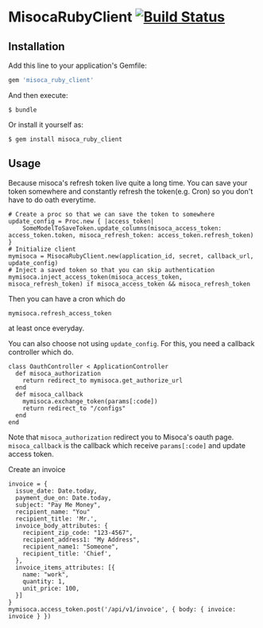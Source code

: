 # MisocaRubyClient [![Build Status](https://travis-ci.org/hokichaio/misoca_ruby_client.svg?branch=master)](https://travis-ci.org/hokichaio/misoca_ruby_client)

## Installation

Add this line to your application's Gemfile:

```ruby
gem 'misoca_ruby_client'
```

And then execute:

    $ bundle

Or install it yourself as:

    $ gem install misoca_ruby_client

## Usage

Because misoca's refresh token live quite a long time. You can save your token somewhere and constantly refresh the token(e.g. Cron) so you don't have to do oath everytime.
```
# Create a proc so that we can save the token to somewhere
update_config = Proc.new { |access_token| 
	SomeModelToSaveToken.update_columns(misoca_access_token: access_token.token, misoca_refresh_token: access_token.refresh_token)
}
# Initialize client
mymisoca = MisocaRubyClient.new(application_id, secret, callback_url, update_config)
# Inject a saved token so that you can skip authentication
mymisoca.inject_access_token(misoca_access_token, misoca_refresh_token) if misoca_access_token && misoca_refresh_token
```
Then you can have a cron which do
```
mymisoca.refresh_access_token
```
at least once everyday.

You can also choose not using `update_config`. For this, you need a callback controller which do.
```
class OauthController < ApplicationController
  def misoca_authorization
    return redirect_to mymisoca.get_authorize_url
  end
  def misoca_callback
    mymisoca.exchange_token(params[:code])
    return redirect_to "/configs"
  end
end
```
Note that `misoca_authorization` redirect you to Misoca's oauth page. `misoca_callback` is the callback which receive `params[:code]` and update access token.

Create an invoice
```
invoice = {
  issue_date: Date.today,
  payment_due_on: Date.today,
  subject: "Pay Me Money",
  recipient_name: "You"
  recipient_title: 'Mr.',
  invoice_body_attributes: {
    recipient_zip_code: "123-4567",
    recipient_address1: "My Address",
    recipient_name1: "Someone",
    recipient_title: 'Chief',
  },
  invoice_items_attributes: [{
  	name: "work",
	quantity: 1,
	unit_price: 100,
  }]
}
mymisoca.access_token.post('/api/v1/invoice', { body: { invoice: invoice } })
```
